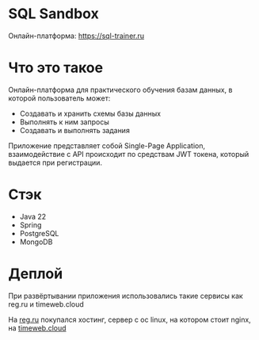 # SQL Sandbox
Онлайн-платформа: https://sql-trainer.ru

# Что это такое
Онлайн-платформа для практического обучения базам данных, в которой пользователь может:
<ul>
  <li>Создавать и хранить схемы базы данных</li>
  <li>Выполнять к ним запросы</li>
  <li>Создавать и выполнять задания</li>
</ul>

<p>Приложение представляет собой Single-Page Application, взаимодействие с API происходит по средствам JWT токена, который выдается при регистрации.</p>

# Стэк
<ul>
  <li>Java 22</li>
  <li>Spring</li>
  <li>PostgreSQL</li>
  <li>MongoDB</li>
</ul>

# Деплой
<p>При развёртывании приложения использовались такие сервисы как reg.ru и timeweb.cloud</p>
<p>На <a href="https://reg.ru">reg.ru</a> покупался хостинг, сервер с ос linux, на котором стоит nginx, на <a href="https://timeweb.cloud">timeweb.cloud</a находится база данных mongodb. Postgres находится на сервере.</p>
